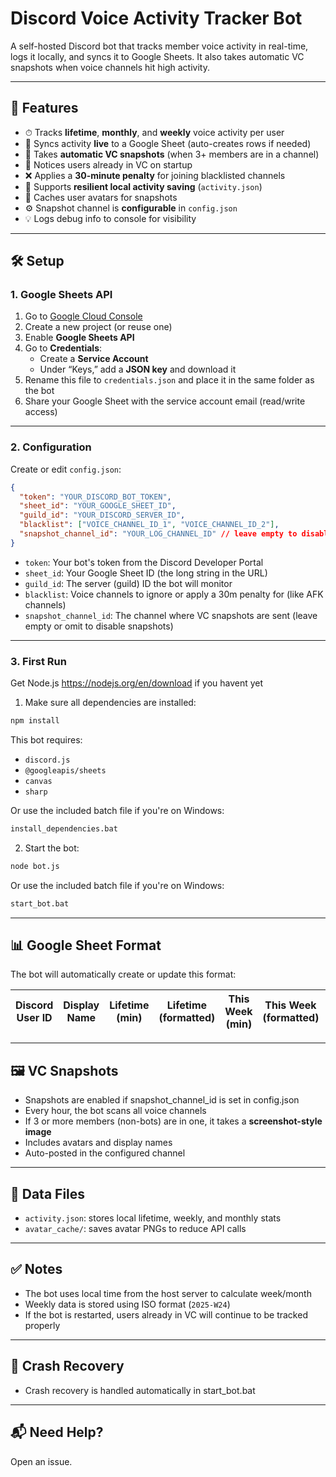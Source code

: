 # Discord Voice Activity Tracker Bot

A self-hosted Discord bot that tracks member voice activity in real-time, logs it locally, and syncs it to Google Sheets. It also takes automatic VC snapshots when voice channels hit high activity.

---

## 🚀 Features

- ⏱ Tracks **lifetime**, **monthly**, and **weekly** voice activity per user
- 📄 Syncs activity **live** to a Google Sheet (auto-creates rows if needed)
- 📸 Takes **automatic VC snapshots** (when 3+ members are in a channel)
- 🧠 Notices users already in VC on startup
- ❌ Applies a **30-minute penalty** for joining blacklisted channels
- 🔄 Supports **resilient local activity saving** (`activity.json`)
- 📁 Caches user avatars for snapshots
- ⚙️ Snapshot channel is **configurable** in `config.json`
- 💡 Logs debug info to console for visibility

---

## 🛠 Setup

### 1. Google Sheets API

1. Go to [Google Cloud Console](https://console.cloud.google.com/)
2. Create a new project (or reuse one)
3. Enable **Google Sheets API**
4. Go to **Credentials**:
   - Create a **Service Account**
   - Under “Keys,” add a **JSON key** and download it
5. Rename this file to `credentials.json` and place it in the same folder as the bot
6. Share your Google Sheet with the service account email (read/write access)

---

### 2. Configuration

Create or edit `config.json`:

```json
{
  "token": "YOUR_DISCORD_BOT_TOKEN",
  "sheet_id": "YOUR_GOOGLE_SHEET_ID",
  "guild_id": "YOUR_DISCORD_SERVER_ID",
  "blacklist": ["VOICE_CHANNEL_ID_1", "VOICE_CHANNEL_ID_2"],
  "snapshot_channel_id": "YOUR_LOG_CHANNEL_ID" // leave empty to disable snapshots
}

```

- `token`: Your bot's token from the Discord Developer Portal
- `sheet_id`: Your Google Sheet ID (the long string in the URL)
- `guild_id`: The server (guild) ID the bot will monitor
- `blacklist`: Voice channels to ignore or apply a 30m penalty for (like AFK channels)
- `snapshot_channel_id`: The channel where VC snapshots are sent (leave empty or omit to disable snapshots)

---

### 3. First Run

Get Node.js https://nodejs.org/en/download if you havent yet

1. Make sure all dependencies are installed:

```bash
npm install
```

This bot requires:
- `discord.js`
- `@googleapis/sheets`
- `canvas`
- `sharp`

Or use the included batch file if you're on Windows:

```bat
install_dependencies.bat
```

2. Start the bot:

```bash
node bot.js
```

Or use the included batch file if you're on Windows:

```bat
start_bot.bat
```

---

## 📊 Google Sheet Format

The bot will automatically create or update this format:

| Discord User ID | Display Name | Lifetime (min) | Lifetime (formatted) | This Week (min) | This Week (formatted) | This Month (min) | This Month (formatted) | Last Updated |
|-----------------|--------------|----------------|-----------------------|------------------|------------------------|-------------------|-------------------------|---------------|

---

## 🖼 VC Snapshots

- Snapshots are enabled if snapshot_channel_id is set in config.json
- Every hour, the bot scans all voice channels
- If 3 or more members (non-bots) are in one, it takes a **screenshot-style image**
- Includes avatars and display names
- Auto-posted in the configured channel

---

## 💾 Data Files

- `activity.json`: stores local lifetime, weekly, and monthly stats
- `avatar_cache/`: saves avatar PNGs to reduce API calls

---

## ✅ Notes

- The bot uses local time from the host server to calculate week/month
- Weekly data is stored using ISO format (`2025-W24`)
- If the bot is restarted, users already in VC will continue to be tracked properly

---

## 🔁 Crash Recovery

- Crash recovery is handled automatically in start_bot.bat

---

## 📬 Need Help?

Open an issue.
